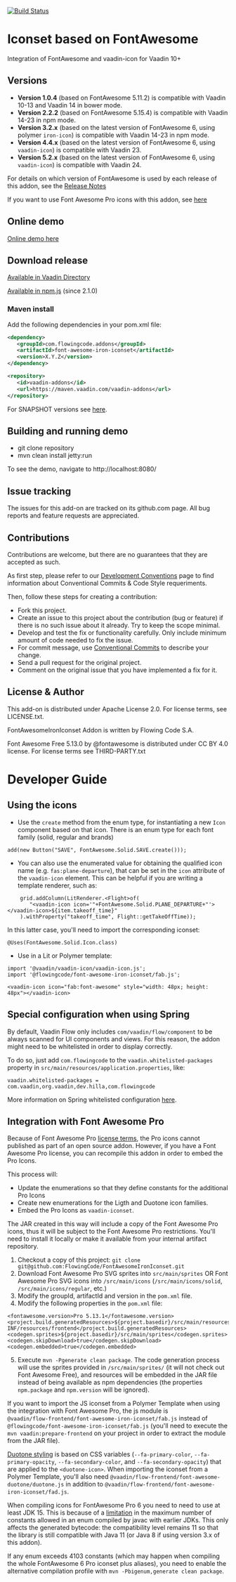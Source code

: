 [![Build Status](https://jenkins.flowingcode.com/job/FontAwesomeIronIconset-23-addon/badge/icon)](https://jenkins.flowingcode.com/job/FontAwesomeIronIconset-23-addon)

# Iconset based on FontAwesome

Integration of FontAwesome and vaadin-icon for Vaadin 10+

## Versions

- **Version 1.0.4** (based on FontAwesome 5.11.2) is compatible with Vaadin 10-13 and Vaadin 14 in bower mode. 
- **Version 2.2.2** (based on FontAwesome 5.15.4) is compatible with Vaadin 14-23 in npm mode.
- **Version 3.2.x** (based on the latest version of FontAwesome 6, using polymer `iron-icon`) is compatible with Vaadin 14-23 in npm mode.
- **Version 4.4.x** (based on the latest version of FontAwesome 6, using `vaadin-icon`) is compatible with Vaadin 23.
- **Version 5.2.x** (based on the latest version of FontAwesome 6, using `vaadin-icon`) is compatible with Vaadin 24.

For details on which version of FontAwesome is used by each release of this addon, see the [Release Notes](https://github.com/FlowingCode/FontAwesomeIronIconset/releases)

If you want to use Font Awesome Pro icons with this addon, see [here](#integration-with-font-awesome-pro)

## Online demo

[Online demo here](http://addonsv14.flowingcode.com/font-awesome-iron-iconset)

## Download release

[Available in Vaadin Directory](https://vaadin.com/directory/component/fontawesome-iron-iconset)

[Available in npm.js](https://www.npmjs.com/package/@flowingcode/font-awesome-iron-iconset) (since 2.1.0)

### Maven install

Add the following dependencies in your pom.xml file:

```xml
<dependency>
   <groupId>com.flowingcode.addons</groupId>
   <artifactId>font-awesome-iron-iconset</artifactId>
   <version>X.Y.Z</version>
</dependency>
```
<!-- the above dependency should be updated with latest released version information -->

```xml
<repository>
   <id>vaadin-addons</id>
   <url>https://maven.vaadin.com/vaadin-addons</url>
</repository>
```

For SNAPSHOT versions see [here](https://maven.flowingcode.com/snapshots/).

## Building and running demo

- git clone repository
- mvn clean install jetty:run

To see the demo, navigate to http://localhost:8080/

## Issue tracking

The issues for this add-on are tracked on its github.com page. All bug reports and feature requests are appreciated. 

## Contributions

Contributions are welcome, but there are no guarantees that they are accepted as such. 

As first step, please refer to our [Development Conventions](https://github.com/FlowingCode/DevelopmentConventions) page to find information about Conventional Commits & Code Style requeriments.

Then, follow these steps for creating a contribution:

- Fork this project.
- Create an issue to this project about the contribution (bug or feature) if there is no such issue about it already. Try to keep the scope minimal.
- Develop and test the fix or functionality carefully. Only include minimum amount of code needed to fix the issue.
- For commit message, use [Conventional Commits](https://github.com/FlowingCode/DevelopmentConventions/blob/main/conventional-commits.md) to describe your change.
- Send a pull request for the original project.
- Comment on the original issue that you have implemented a fix for it.

## License & Author

This add-on is distributed under Apache License 2.0. For license terms, see LICENSE.txt.

FontAwesomeIronIconset Addon is written by Flowing Code S.A.

Font Awesome Free 5.13.0 by @fontawesome is distributed under CC BY 4.0 license. For license terms see THIRD-PARTY.txt


# Developer Guide

## Using the icons

- Use the `create` method from the enum type, for instantiating a new `Icon` component based on that icon. There is an enum type for each font family (solid, regular and brands)

```
add(new Button("SAVE", FontAwesome.Solid.SAVE.create()));
```

- You can also use the enumerated value for obtaining the qualified icon name (e.g. `fas:plane-departure`), that can be set in the `icon` attribute of the `vaadin-icon` element. This can be helpful if you are writing a template renderer, such as:

```
	grid.addColumn(LitRenderer.<Flight>of(
	   "<vaadin-icon icon='"+FontAwesome.Solid.PLANE_DEPARTURE+"'></vaadin-icon>${item.takeoff_time}"
	).withProperty("takeoff_time", Flight::getTakeOffTime));
```

In this latter case, you'll need to import the corresponding iconset:
```
@Uses(FontAwesome.Solid.Icon.class)
```

- Use in a Lit or Polymer template:

```
import '@vaadin/vaadin-icon/vaadin-icon.js';
import '@flowingcode/font-awesome-iron-iconset/fab.js';
```

```
<vaadin-icon icon="fab:font-awesome" style="width: 48px; height: 48px"></vaadin-icon>
```

## Special configuration when using Spring

By default, Vaadin Flow only includes ```com/vaadin/flow/component``` to be always scanned for UI components and views. For this reason, the addon might need to be whitelisted in order to display correctly. 

To do so, just add ```com.flowingcode``` to the ```vaadin.whitelisted-packages``` property in ```src/main/resources/application.properties```, like:

```vaadin.whitelisted-packages = com.vaadin,org.vaadin,dev.hilla,com.flowingcode```
 
More information on Spring whitelisted configuration [here](https://vaadin.com/docs/latest/integrations/spring/configuration/#configure-the-scanning-of-packages).
## Integration with Font Awesome Pro

Because of Font Awesome Pro [license terms](https://fontawesome.com/license#what-creators-may-do), the Pro icons cannot published as part of an open source addon. 
However, if you have a Font Awesome Pro license, you can recompile this addon in order to embed the Pro Icons. 

This process will:
- Update the enumerations so that they define constants for the additional Pro Icons
- Create new enumerations for the Ligth and Duotone icon families.
- Embed the Pro Icons as `vaadin-iconset`.

The JAR created in this way will include a copy of the Font Awesome Pro icons, thus it will be subject to the Font Awesome Pro restrictions. You'll need to install it locally or make it available from your internal artifact repository. 
 
1. Checkout a copy of this project: `git clone git@github.com:FlowingCode/FontAwesomeIronIconset.git`
2. Download Font Awesome Pro SVG sprites into `src/main/sprites` OR Font Awesome Pro SVG icons into `/src/main/icons` (`/src/main/icons/solid`, `/src/main/icons/regular`, etc.)
3. Modify the groupId, artifactId and version in the `pom.xml` file.
4. Modify the following properties in the `pom.xml` file:
```
<fontawesome.version>Pro 5.13.1</fontawesome.version>
<project.build.generatedResources>${project.basedir}/src/main/resources/META-INF/resources/frontend</project.build.generatedResources>
<codegen.sprites>${project.basedir}/src/main/sprites</codegen.sprites>
<codegen.skipDownload>true</codegen.skipDownload>
<codegen.embedded>true</codegen.embedded>
```
5. Execute `mvn -Pgenerate clean package`. The code generation process will use the sprites provided in `/src/main/sprites/` (it will not check out Font Awesome Free), and resources will be embedded in the JAR file instead of being available as npm dependencies (the properties `npm.package` and `npm.version` will be ignored).

If you want to import the JS iconset from a Polymer Template when using the integration with Font Awesome Pro, the js module is  
`@vaadin/flow-frontend/font-awesome-iron-iconset/fab.js` instead of `@flowingcode/font-awesome-iron-iconset/fab.js` (you'll need to execute the `mvn vaadin:prepare-frontend` on your project in order to extract the module from the JAR file).

[Duotone styling](https://blog.fontawesome.com/introducing-duotone) is based on CSS variables (`--fa-primary-color`, `--fa-primary-opacity`, `--fa-secondary-color`, and `--fa-secondary-opacity`) that are applied to the `<duotone-icon>`. When importing the iconset from a Polymer Template, you'll also need `@vaadin/flow-frontend/font-awesome-duotone/duotone.js` in addition to `@vaadin/flow-frontend/font-awesome-iron-iconset/fad.js`.

When compiling icons for FontAwesome Pro 6 you need to need to use at least JDK 15. This is because of a [limitation](https://bugs.openjdk.java.net/browse/JDK-8241798) in the maximum number of constants allowed in an enum compiled by javac with earlier JDKs.
 This only affects the generated bytecode: the compatibility level remains 11 so that the library is still compatible with Java 11 (or Java 8 if using version 3.x of this addon).
 
If any enum exceeds 4103 constants (which may happen when compiling the whole FontAwesome 6 Pro iconset plus aliases), you need to enable the alternative compilation profile with `mvn -Pbigenum,generate clean package`.
